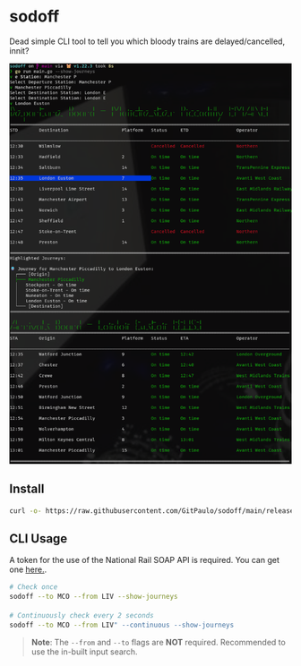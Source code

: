 # sodoff

Dead simple CLI tool to tell you which bloody trains are delayed/cancelled, innit?

![img.png](img.png)

## Install

```sh
curl -o- https://raw.githubusercontent.com/GitPaulo/sodoff/main/release/install.sh | bash
```

## CLI Usage

A token for the use of the National Rail SOAP API is required. You can get one [here.](https://realtime.nationalrail.co.uk/OpenLDBWSRegistration/).

```sh
# Check once
sodoff --to MCO --from LIV --show-journeys

# Continuously check every 2 seconds
sodoff --to MCO --from LIV" --continuous --show-journeys
```

> **Note**: The `--from` and `--to` flags are __NOT__ required. Recommended to use the in-built input search.
